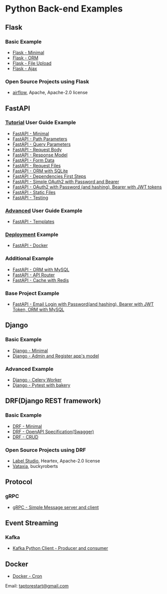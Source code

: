 # Python Back-end Examples

## Flask
### Basic Example
- [Flask - Minimal](https://github.com/taptorestart/python-backend-examples/tree/main/flask/flask_minimal)
- [Flask - ORM](https://github.com/taptorestart/python-backend-examples/tree/main/flask/flask_orm)
- [Flask - File Upload](https://github.com/taptorestart/python-backend-examples/tree/main/flask/flask_file_upload)
- [Flask - Ajax](https://github.com/taptorestart/python-backend-examples/tree/main/flask/flask_ajax)

### Open Source Projects using Flask
- [airflow](https://github.com/apache/airflow), Apache, Apache-2.0 license


## FastAPI
### [Tutorial](https://fastapi.tiangolo.com/tutorial/) User Guide Example
- [FastAPI - Minimal](https://github.com/taptorestart/python-backend-examples/tree/main/fastapi/fastapi_minimal)
- [FastAPI - Path Parameters](https://github.com/taptorestart/python-backend-examples/tree/main/fastapi/fastapi_path_parameters)
- [FastAPI - Query Parameters](https://github.com/taptorestart/python-backend-examples/tree/main/fastapi/fastapi_query_parameters)
- [FastAPI - Request Body](https://github.com/taptorestart/python-backend-examples/tree/main/fastapi/fastapi_request_body)
- [FastAPI - Response Model](https://github.com/taptorestart/python-backend-examples/tree/main/fastapi/fastapi_response_model)
- [FastAPI - Form Data](https://github.com/taptorestart/python-backend-examples/tree/main/fastapi/fastapi_form_data)
- [FastAPI - Request Files](https://github.com/taptorestart/python-backend-examples/tree/main/fastapi/fastapi_request_files)
- [FastAPI - ORM with SQLite](https://github.com/taptorestart/python-backend-examples/tree/main/fastapi/fastapi_orm_sqlite)
- [FastAPI - Dependencies First Steps](https://github.com/taptorestart/python-backend-examples/tree/main/fastapi/fastapi_dependencies_first_steps)
- [FastAPI - Simple OAuth2 with Password and Bearer](https://github.com/taptorestart/python-backend-examples/tree/main/fastapi/fastapi_oauth2)
- [FastAPI - OAuth2 with Password (and hashing), Bearer with JWT tokens](https://github.com/taptorestart/python-backend-examples/tree/main/fastapi/fastapi_oauth2_jwt)
- [FastAPI - Static Files](https://github.com/taptorestart/python-backend-examples/tree/main/fastapi/fastapi_static)
- [FastAPI - Testing](https://github.com/taptorestart/python-backend-examples/tree/main/fastapi/fastapi_testing)

### [Advanced](https://fastapi.tiangolo.com/advanced/) User Guide Example
- [FastAPI - Templates](https://github.com/taptorestart/python-backend-examples/tree/main/fastapi/fastapi_templates)

### [Deployment](https://fastapi.tiangolo.com/deployment/) Example
- [FastAPI - Docker](https://github.com/taptorestart/python-backend-examples/tree/main/fastapi/fastapi_docker)

### Additional Example
- [FastAPI - ORM with MySQL](https://github.com/taptorestart/python-backend-examples/tree/main/fastapi/fastapi_orm_mysql)
- [FastAPI - API Router](https://github.com/taptorestart/python-backend-examples/tree/main/fastapi/fastapi_api_router)
- [FastAPI - Cache with Redis](https://github.com/taptorestart/python-backend-examples/tree/main/fastapi/fastapi_cache_redis)

### Base Project Example
- [FastAPI - Email Login with Password(and hashing), Bearer with JWT Token, ORM with MySQL](https://github.com/taptorestart/python-backend-examples/tree/main/fastapi/fastapi_email_login_jwt_mysql)


## Django
### Basic Example
- [Django - Minimal](https://github.com/taptorestart/python-backend-examples/tree/main/django/django_minimal)
- [Django - Admin and Register app's model](https://github.com/taptorestart/python-backend-examples/tree/main/django/django_admin_register_app)

### Advanced Example
- [Django - Celery Worker](https://github.com/taptorestart/python-backend-examples/tree/main/django/django_celery_worker)
- [Django - Pytest with bakery](https://github.com/taptorestart/python-backend-examples/tree/main/django/django_pytest_with_bakery)


## DRF(Django REST framework)
### Basic Example
- [DRF - Minimal](https://github.com/taptorestart/python-backend-examples/tree/main/drf/drf_minimal)
- [DRF - OpenAPI Specification(Swagger)](https://github.com/taptorestart/python-backend-examples/tree/main/drf/drf_swagger)
- [DRF - CRUD](https://github.com/taptorestart/python-backend-examples/tree/main/drf/drf_crud)

### Open Source Projects using DRF
- [Label Studio](https://github.com/heartexlabs/label-studio), Heartex, Apache-2.0 license
- [Vataxia](https://github.com/buckyroberts/Vataxia), buckyroberts


## Protocol
### gRPC
- [gRPC - Simple Message server and client](https://github.com/taptorestart/python-backend-examples/tree/main/protocol/grpc_simple_message)


## Event Streaming
### Kafka
- [Kafka Python Client - Producer and consumer](https://github.com/taptorestart/python-backend-examples/tree/main/event_streaming/kafka_python)


## Docker
- [Docker - Cron](https://github.com/taptorestart/python-backend-examples/tree/main/docker/docker_cron)

Email: taptorestart@gmail.com
